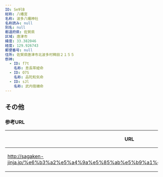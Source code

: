 ```yaml
---
ID: Se9lB
総称: 八幡宮
名称: 波多八幡神社
名称読み: null
別名: null
都道府県: 佐賀県
区域: 唐津市
緯度: 33.382046
経度: 129.926743
郵便番号: null
住所: 佐賀県唐津市北波多村稗田２１５５
祭神:
  - ID: f7t
    名称: 息長帯姫命
  - ID: O7S
    名称: 品陀和気命
  - ID: sJl
    名称: 武内宿禰命
---
```


## その他

### 参考URL

| URL                                                                                      | 説明   |
| ---------------------------------------------------------------------------------------- | ------ |
| http://sagaken-jinja.jp/%e6%b3%a2%e5%a4%9a%e5%85%ab%e5%b9%a1%e7%a5%9e%e7%a4%be%e3%80%80/ | 神社庁 |
